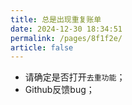 ```yaml
---
title: 总是出现重复账单
date: 2024-12-30 18:34:51
permalink: /pages/8f1f2e/
article: false
---
```


- 请确定是否打开`去重功能`；
- Github反馈bug；
